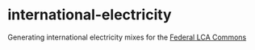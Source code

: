 # international-electricity
Generating international electricity mixes for the [Federal LCA Commons](lcacommons.gov)
